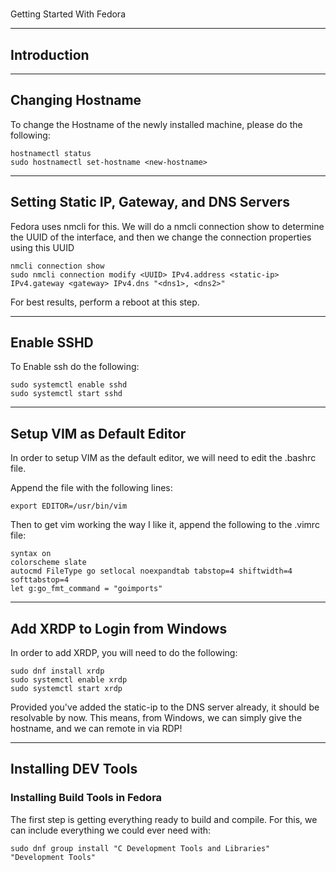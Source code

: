 #
Getting Started With Fedora

---

## Introduction


---

## Changing Hostname 

To change the Hostname of the newly installed machine, please do the following:

	hostnamectl status
	sudo hostnamectl set-hostname <new-hostname>

---

## Setting Static IP, Gateway, and DNS Servers

Fedora uses nmcli for this. We will do a nmcli connection show to determine the UUID of the 
interface, and then we change the connection properties using this UUID

	nmcli connection show
	sudo nmcli connection modify <UUID> IPv4.address <static-ip> IPv4.gateway <gateway> IPv4.dns "<dns1>, <dns2>"

For best results, perform a reboot at this step.

---

## Enable SSHD

To Enable ssh do the following:

	sudo systemctl enable sshd
	sudo systemctl start sshd

---

## Setup VIM as Default Editor

In order to setup VIM as the default editor, we will need to edit the .bashrc file.

Append the file with the following lines:

    export EDITOR=/usr/bin/vim

Then to get vim working the way I like it, append the following to the .vimrc file:

    syntax on
    colorscheme slate
    autocmd FileType go setlocal noexpandtab tabstop=4 shiftwidth=4 softtabstop=4
    let g:go_fmt_command = "goimports"


---


## Add XRDP to Login from Windows

In order to add XRDP, you will need to do the following:

    sudo dnf install xrdp
    sudo systemctl enable xrdp
    sudo systemctl start xrdp

Provided you've added the static-ip to the DNS server already, it should be resolvable by now. 
This means, from Windows, we can simply give the hostname, and we can remote in via RDP!

---

## Installing DEV Tools


### Installing Build Tools in Fedora

The first step is getting everything ready to build and compile. For this, we can include 
everything we could ever need with:

    sudo dnf group install "C Development Tools and Libraries" "Development Tools"


